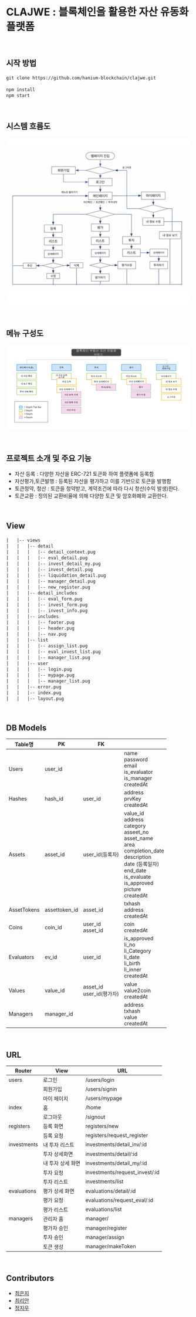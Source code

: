 # CLAJWE : 블록체인을 활용한 자산 유동화 플랫폼


<br/>


## 시작 방법

```
git clone https://github.com/hanium-blockchain/clajwe.git

npm install
npm start
```

<br/>


## 시스템 흐름도

![screenshots](./screenshots/시스템흐름도.png)


<br/>


## 메뉴 구성도

![screenshots](./screenshots/메뉴구성도.png)


<br/>

## 프로젝트 소개 및 주요 기능

- 자산 등록 : 다양한 자산을 ERC-721 토큰화 하여 플랫폼에 등록함
- 자산평가,토큰발행 : 등록된 자산을 평가하고 이를 기반으로 토큰을 발행함
- 토큰청약, 청산 : 토큰을 청약받고, 계약조건에 따라 다시 청산(수익 발생)한다.
- 토큰교환 : 정의된 교환비율에 의해 다양한 토큰 및 암호화폐와 교환한다.

<br/>


## View


```
|   |-- views
|   |   |-- detail
|   |   |   |-- detail_context.pug
|   |   |   |-- eval_detail.pug
|   |   |   |-- invest_detail_my.pug
|   |   |   |-- invest_detail.pug
|   |   |   |-- liquidation_detail.pug
|   |   |   |-- manager_detail.pug
|   |   |   |-- new_register.pug
|   |   |-- detail_includes
|   |   |   |-- eval_form.pug
|   |   |   |-- invest_form.pug
|   |   |   |-- invest_info.pug
|   |   |-- includes
|   |   |   |-- footer.pug
|   |   |   |-- header.pug
|   |   |   |-- nav.pug
|   |   |-- list
|   |   |   |-- assign_list.pug
|   |   |   |-- eval_invest_list.pug
|   |   |   |-- manager_list.pug
|   |   |-- user
|   |   |   |-- login.pug
|   |   |   |-- mypage.pug
|   |   |   |-- manager_list.pug
|   |   |-- error.pug
|   |   |-- index.pug
|   |   |-- layout.pug
```


<br/>



## DB Models

| Table명    | PK        | FK               |                                                                               |
| ---------- | -------- | ---------------- | ----------------------------------------------------------------------------- |
| Users      | user_id  |                  |name<br/> password<br/> email<br/> is_evaluator<br/> is_manager<br/> createdAt |           
| Hashes     | hash_id  | user_id          |address<br/> prvKey<br/> createdAt<br/> |
| Assets     | asset_id | user_id(등록자)    |value_id<br/> address<br/> category<br/> asseet_no<br/> asset_name<br/> area<br/> completion_date<br/> description<br/> date (등록일자) <br/> end_date<br/> is_evaluate<br/> is_approved<br/> picture<br/> createdAt<br/> |
| AssetTokens  | assettoken_id  | asset_id  | txhash<br/> address<br/> createdAt<br/>                                      |
| Coins      | coin_id  | user_id<br/> asset_id | coin<br/> createdAt<br/>                                           |
| Evaluators | ev_id    | user_id           | is_approved<br/> li_no<br/> li_Category<br/> li_date<br/> li_birth<br/> li_inner<br/> createdAt<br/> |
| Values     | value_id | asset_id<br/>user_id(평가자) | value<br/> value2coin<br/> createdAt<br/>                            |
| Managers     | manager_id |  | address<br/> txhash<br/> value<br/> createdAt<br/>             |



<br/>



## URL

| Router      | View             | URL                |
| ----------- | ---------------- | ------------------ |
| users       | 로그인             | /users/login        |
|             | 회원가입           | /users/signin       |
|             | 마이 페이지          | /users/mypage       |
| index       | 홈               | /home              |
|             | 로그아웃           | /signout             |
| registers   | 등록 화면         | registers/new      |
|             | 등록 요청         | registers/request_register   |
| investments | 내 투자 리스트     | investments/detail_inv/:id   |
|             | 투자 상세화면      | investments/detail/:id |
|             | 내 투자 상세 화면    | investments/detail_my/:id |
|             | 투자 요청    | investments/request_invest/:id |
|             | 투자 리스트    | investments/list |
| evaluations | 평가 상세 화면      | evaluations/detail/:id   |
|             | 평가 요청    | evaluations/request_eval/:id |
|             | 평가 리스트    | evaluations/list |
| managers    | 관리자 홈 | manager/      |
|             | 평가자 승인      | manager/register       |
|             | 투자 승인      | manager/assign         |
|             | 토큰 생성      | manager/makeToken        |



<br/>


## Contributors

- [최은지](https://github.com/ChoiEunji0114)
- [최리안](https://github.com/leeeeean)
- [정지우](https://github.com/jioo123)
